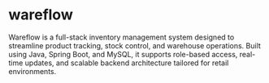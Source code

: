 # wareflow
Wareflow is a full-stack inventory management system designed to streamline product tracking, stock control, and warehouse operations. Built using Java, Spring Boot, and MySQL, it supports role-based access, real-time updates, and scalable backend architecture tailored for retail environments.
